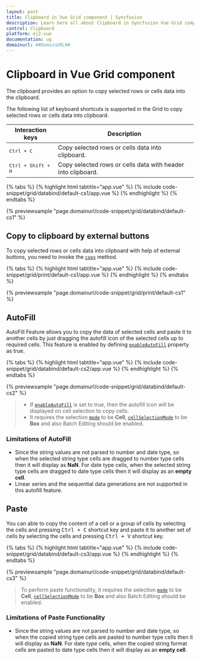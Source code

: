 ```yaml
---
layout: post
title: Clipboard in Vue Grid component | Syncfusion
description: Learn here all about Clipboard in Syncfusion Vue Grid component of Syncfusion Essential JS 2 and more.
control: Clipboard 
platform: ej2-vue
documentation: ug
domainurl: ##DomainURL##
---
```


# Clipboard in Vue Grid component

The clipboard provides an option to copy selected rows or cells data into the clipboard.

The following list of keyboard shortcuts is supported in the Grid to copy selected rows or cells data into clipboard.

Interaction keys |Description
-----|-----
<kbd>Ctrl + C</kbd> |Copy selected rows or cells data into clipboard.
<kbd>Ctrl + Shift + H</kbd> |Copy selected rows or cells data with header into clipboard.

{% tabs %}
{% highlight html tabtitle="app.vue" %}
{% include code-snippet/grid/databind/default-cs1/app.vue %}
{% endhighlight %}
{% endtabs %}
        
{% previewsample "page.domainurl/code-snippet/grid/databind/default-cs1" %}

## Copy to clipboard by external buttons

To copy selected rows or cells data into clipboard with help of external buttons, you need to invoke the [`copy`](https://ej2.syncfusion.com/vue/documentation/api/grid/clipboard/#copy) method.

{% tabs %}
{% highlight html tabtitle="app.vue" %}
{% include code-snippet/grid/print/default-cs1/app.vue %}
{% endhighlight %}
{% endtabs %}
        
{% previewsample "page.domainurl/code-snippet/grid/print/default-cs1" %}

## AutoFill

AutoFill Feature allows you to copy the data of selected cells and paste it to another cells by just dragging the autofill icon of the selected cells up to required cells. This feature is enabled by defining [`enableAutoFill`](https://ej2.syncfusion.com/vue/documentation/api/grid/#enableautofill) property as true.

{% tabs %}
{% highlight html tabtitle="app.vue" %}
{% include code-snippet/grid/databind/default-cs2/app.vue %}
{% endhighlight %}
{% endtabs %}
        
{% previewsample "page.domainurl/code-snippet/grid/databind/default-cs2" %}

> * If [`enableAutoFill`](https://ej2.syncfusion.com/vue/documentation/api/grid/#enableautofill) is set to true, then the autofill icon will be displayed on cell selection to copy cells.
> * It requires the selection [`mode`](https://ej2.syncfusion.com/vue/documentation/api/grid/selectionMode/) to be **Cell**,  [`cellSelectionMode`](https://ej2.syncfusion.com/vue/documentation/api/grid/cellSelectionMode/) to be **Box** and also Batch Editing should be enabled.

### Limitations of AutoFill

* Since the string values are not parsed to number and date type, so when the selected string type cells are dragged to number type cells then it will display as **NaN**. For date type cells, when the selected string type cells are dragged to date type cells then it will display as an **empty cell**.
* Linear series and the sequential data generations are not supported in this autofill feature.

## Paste

You can able to copy the content of a cell or a group of cells by selecting the cells and pressing <kbd>Ctrl + C</kbd> shortcut key and paste it to another set of cells by selecting the cells and pressing <kbd>Ctrl + V</kbd> shortcut key.

{% tabs %}
{% highlight html tabtitle="app.vue" %}
{% include code-snippet/grid/databind/default-cs3/app.vue %}
{% endhighlight %}
{% endtabs %}
        
{% previewsample "page.domainurl/code-snippet/grid/databind/default-cs3" %}

> To perform paste functionality, it requires the selection [`mode`](https://ej2.syncfusion.com/vue/documentation/api/grid/selectionMode/) to be **Cell**,  [`cellSelectionMode`](https://ej2.syncfusion.com/vue/documentation/api/grid/cellSelectionMode/) to be **Box** and also Batch Editing should be enabled.

### Limitations of Paste Functionality

* Since the string values are not parsed to number and date type, so when the copied string type cells are pasted to number type cells then it will display as **NaN**. For date type cells, when the copied string format cells are pasted to date type cells then it will display as an **empty cell**.